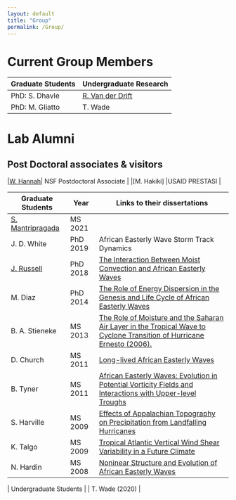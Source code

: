 ```yaml
---
layout: default
title: "Group"
permalink: /Group/
---
```


Current Group Members
========================

| Graduate  Students | Undergraduate Research |
| ------------------ | --------------------- |
| PhD: S. Dhavle  | [R. Van der Drift](https://robertvdd.github.io/)|
| PhD: M. Gliatto |T. Wade  |


Lab Alumni
=======================


Post Doctoral associates & visitors
---------------------------

|[W. Hannah](http://hannahlab.org/)| NSF Postdoctoral Associate |
|[M. Hakiki] |USAID PRESTASI | 


| Graduate Students | Year | Links to their dissertations |
| ----------------- | ---  | ---------------------------- |
| [S. Mantripragada](https://tropicalwavesresearch.com/)| MS 2021 | |
| J. D. White | PhD 2019 | African Easterly Wave Storm Track Dynamics|
| [J. Russell](https://sites.google.com/view/james-russell/) | PhD 2018 |  [The Interaction Between Moist Convection and African Easterly Waves](http://www.lib.ncsu.edu/resolver/1840.20/36264)|
| M. Diaz | PhD 2014 | [The Role of Energy Dispersion in the Genesis and Life Cycle of African Easterly Waves](http://www.lib.ncsu.edu/resolver/1840.16/9696) |
| B. A. Stieneke | MS 2013 | [ The Role of Moisture and the Saharan Air Layer in the Tropical Wave to Cyclone Transition of Hurricane Ernesto (2006).](https://repository.lib.ncsu.edu/handle/1840.16/9131)|
| D. Church | MS 2011 | [Long-lived African Easterly Waves](http://www.lib.ncsu.edu/resolver/1840.16/7751)|
| B. Tyner | MS 2011 | [African Easterly Waves: Evolution in Potential Vorticity Fields and Interactions with Upper-level Troughs](http://www.lib.ncsu.edu/resolver/1840.16/7240)|
| S. Harville | MS 2009 | [Effects of Appalachian Topography on Precipitation from Landfalling Hurricanes](http://www.lib.ncsu.edu/resolver/1840.16/2849)|
| K. Talgo |  MS 2009 | [Tropical Atlantic Vertical Wind Shear Variability in a Future Climate](http://www.lib.ncsu.edu/resolver/1840.16/2888)|
| N. Hardin | MS 2008 | [Noninear Structure and Evolution of African Easterly Waves](http://www.lib.ncsu.edu/resolver/1840.16/1518) |


| Undergraduate Students |
| T. Wade (2020) |  